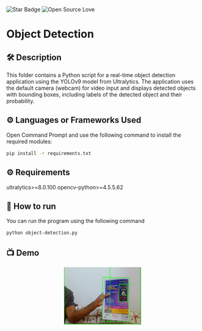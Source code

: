 ![Star Badge](https://img.shields.io/static/v1?label=%F0%9F%8C%9F&message=If%20Useful&style=style=flat&color=BC4E99)
![Open Source Love](https://badges.frapsoft.com/os/v1/open-source.svg?v=103)

# Object Detection


## 🛠️ Description

This folder contains a Python script for a real-time object detection application using the YOLOv9 model from Ultralytics. The application uses the default camera (webcam) for video input and displays detected objects with bounding boxes, including labels of the detected object and their probability.

## ⚙️ Languages or Frameworks Used

Open Command Prompt and use the following command to install the required modules:
``` bash
pip install -r requirements.txt
```

## ⚙️ Requirements

ultralytics>=8.0.100
opencv-python>=4.5.5.62


## 🌟 How to run

You can run the program using the following command
``` bash
python object-detection.py
```

## 📺 Demo
<p align="center">
<img src="image.png" width=40% height=40%>
